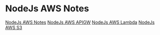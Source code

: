 # NodeJs AWS Notes

[NodeJs AWS Notes](https://aasisodiya.github.io/nodejs/nodejs-aws/)
[NodeJs AWS APIGW](https://aasisodiya.github.io/nodejs/nodejs-aws/nodejs-aws-apigw/)
[NodeJs AWS Lambda](https://aasisodiya.github.io/nodejs/nodejs-aws/nodejs-aws-lambda/)
[NodeJs AWS S3](https://aasisodiya.github.io/nodejs/nodejs-aws/nodejs-aws-s3/)

